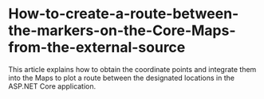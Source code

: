 # How-to-create-a-route-between-the-markers-on-the-Core-Maps-from-the-external-source
This article explains how to obtain the coordinate points and integrate them into the Maps to plot a route between the designated locations in the ASP.NET Core application.
